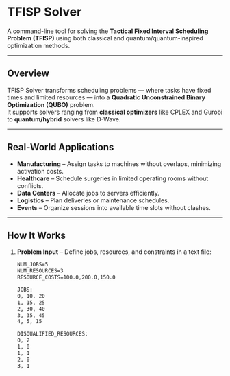 # TFISP Solver

A command-line tool for solving the **Tactical Fixed Interval Scheduling Problem (TFISP)** using both classical and quantum/quantum-inspired optimization methods.

---

## Overview

TFISP Solver transforms scheduling problems — where tasks have fixed times and limited resources — into a **Quadratic Unconstrained Binary Optimization (QUBO)** problem.  
It supports solvers ranging from **classical optimizers** like CPLEX and Gurobi to **quantum/hybrid** solvers like D-Wave.

---

## Real-World Applications

- **Manufacturing** – Assign tasks to machines without overlaps, minimizing activation costs.  
- **Healthcare** – Schedule surgeries in limited operating rooms without conflicts.  
- **Data Centers** – Allocate jobs to servers efficiently.  
- **Logistics** – Plan deliveries or maintenance schedules.  
- **Events** – Organize sessions into available time slots without clashes.  

---

## How It Works

1. **Problem Input** – Define jobs, resources, and constraints in a text file:
   ```txt
   NUM_JOBS=5
   NUM_RESOURCES=3
   RESOURCE_COSTS=100.0,200.0,150.0

   JOBS:
   0, 10, 20
   1, 15, 25
   2, 30, 40
   3, 35, 45
   4, 5, 15

   DISQUALIFIED_RESOURCES:
   0, 2
   1, 0
   1, 1
   2, 0
   3, 1
